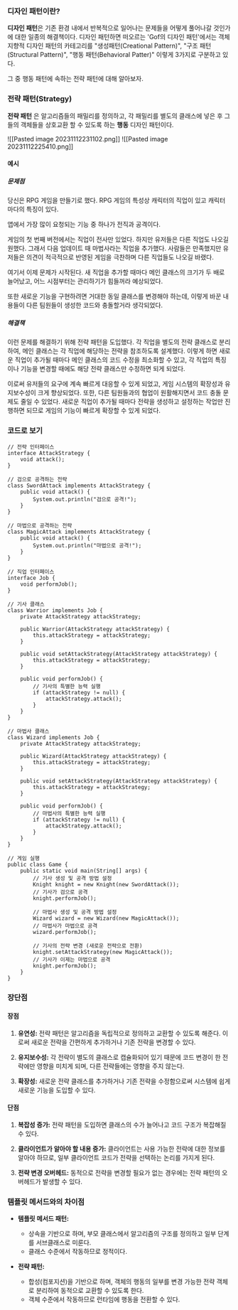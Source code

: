 ### 디자인 패턴이란?

**디자인 패턴**은 기존 환경 내에서 반복적으로 일어나는 문제들을 어떻게 풀어나갈 것인가에 대한 일종의 해결책이다. 디자인 패턴하면 떠오르는 'Gof의 디자인 패턴'에서는 객체지향적 디자인 패턴의 카테고리를 "생성패턴(Creational Pattern)", "구조 패턴(Structural Pattern)", "행동 패턴(Behavioral Patter)" 이렇게 3가지로 구분하고 있다.

그 중 행동 패턴에 속하는 전략 패턴에 대해 알아보자.

### 전략 패턴(Strategy)

**전략 패턴** 은 알고리즘들의 패밀리를 정의하고, 각 패밀리를 별도의 클래스에 넣은 후 그들의 객체들을 상호교환 할 수 있도록 하는 **행동** 디자인 패턴이다.


![[Pasted image 20231112231102.png]]
![[Pasted image 20231112225410.png]]

#### 예시

##### 문제점

당신은 RPG 게임을 만들기로 했다. RPG 게임의 특성상 캐릭터의 직업이 있고 캐릭터 마다의 특징이 있다.

앱에서 가장 많이 요청되는 기능 중 하나가 전직과 공격이다.

게임의 첫 번째 버전에서는 직업이 전사만 있었다. 하지만 유저들은 다른 직업도 나오길 원했다. 그래서 다음 업데이트 때 마법사라는 직업을 추가했다.
사람들은 만족했지만 유저들은 의견이 적극적으로 반영된 게임을 극찬하며 다른 직업들도 나오길 바랬다.

여기서 이제 문제가 시작된다. 새 직업을 추가할 때마다 메인 클래스의 크기가 두 배로 늘어났고, 어느 시점부터는 관리하기가 힘들꺼라 예상되었다.

또한 새로운 기능을 구현하려면 거대한 동일 클래스를 변경해야 하는데, 이렇게 바꾼 내용들이 다른 팀원들이 생성한 코드와 충돌할거라 생각되었다.

##### 해결책

이런 문제를 해결하기 위해 전략 패턴을 도입했다. 각 직업을 별도의 전략 클래스로 분리하여, 메인 클래스는 각 직업에 해당하는 전략을 참조하도록 설계했다. 이렇게 하면 새로운 직업이 추가될 때마다 메인 클래스의 코드 수정을 최소화할 수 있고, 각 직업의 특징이나 기능을 변경할 때에도 해당 전략 클래스만 수정하면 되게 되었다.

이로써 유저들의 요구에 계속 빠르게 대응할 수 있게 되었고, 게임 시스템의 확장성과 유지보수성이 크게 향상되었다.
또한, 다른 팀원들과의 협업이 원활해지면서 코드 충돌 문제도 줄일 수 있었다. 새로운 직업이 추가될 때마다 전략을 생성하고 설정하는 작업만 진행하면 되므로 게임의 기능이 빠르게 확장할 수 있게 되었다.



### 코드로 보기

```
// 전략 인터페이스
interface AttackStrategy {
    void attack();
}

// 검으로 공격하는 전략
class SwordAttack implements AttackStrategy {
    public void attack() {
        System.out.println("검으로 공격!");
    }
}

// 마법으로 공격하는 전략
class MagicAttack implements AttackStrategy {
    public void attack() {
        System.out.println("마법으로 공격!");
    }
}

// 직업 인터페이스
interface Job {
    void performJob();
}

// 기사 클래스
class Warrior implements Job {
    private AttackStrategy attackStrategy;

    public Warrior(AttackStrategy attackStrategy) {
        this.attackStrategy = attackStrategy;
    }

    public void setAttackStrategy(AttackStrategy attackStrategy) {
        this.attackStrategy = attackStrategy;
    }

    public void performJob() {
        // 기사의 특별한 능력 실행
        if (attackStrategy != null) {
            attackStrategy.attack();
        }
    }
}

// 마법사 클래스
class Wizard implements Job {
    private AttackStrategy attackStrategy;

    public Wizard(AttackStrategy attackStrategy) {
        this.attackStrategy = attackStrategy;
    }

    public void setAttackStrategy(AttackStrategy attackStrategy) {
        this.attackStrategy = attackStrategy;
    }

    public void performJob() {
        // 마법사의 특별한 능력 실행
        if (attackStrategy != null) {
            attackStrategy.attack();
        }
    }
}

// 게임 실행
public class Game {
    public static void main(String[] args) {
        // 기사 생성 및 공격 방법 설정
        Knight knight = new Knight(new SwordAttack());
        // 기사가 검으로 공격
        knight.performJob();

        // 마법사 생성 및 공격 방법 설정
        Wizard wizard = new Wizard(new MagicAttack());
        // 마법사가 마법으로 공격
        wizard.performJob();

        // 기사의 전략 변경 (새로운 전략으로 전환)
        knight.setAttackStrategy(new MagicAttack());
        // 기사가 이제는 마법으로 공격
        knight.performJob();
    }
}

```


### 장단점

#### 장점

1. **유연성:** 전략 패턴은 알고리즘을 독립적으로 정의하고 교환할 수 있도록 해준다. 이로써 새로운 전략을 간편하게 추가하거나 기존 전략을 변경할 수 있다.
  
2. **유지보수성:** 각 전략이 별도의 클래스로 캡슐화되어 있기 때문에 코드 변경이 한 전략에만 영향을 미치게 되며, 다른 전략들에는 영향을 주지 않는다.
  
3. **확장성:** 새로운 전략 클래스를 추가하거나 기존 전략을 수정함으로써 시스템에 쉽게 새로운 기능을 도입할 수 있다.

#### 단점

1. **복잡성 증가:** 전략 패턴을 도입하면 클래스의 수가 늘어나고 코드 구조가 복잡해질 수 있다.

2. **클라이언트가 알아야 할 내용 증가:** 클라이언트는 사용 가능한 전략에 대한 정보를 알아야 하므로, 일부 클라이언트 코드가 전략을 선택하는 논리를 가지게 된다.

3. **전략 변경 오버헤드:** 동적으로 전략을 변경할 필요가 없는 경우에는 전략 패턴의 오버헤드가 발생할 수 있다.

### 템플릿 메서드와의 차이점

- **템플릿 메서드 패턴:**
    
    - 상속을 기반으로 하며, 부모 클래스에서 알고리즘의 구조를 정의하고 일부 단계를 서브클래스로 미룬다.
    - 클래스 수준에서 작동하므로 정적이다.

- **전략 패턴:**
    
    - 합성(컴포지션)을 기반으로 하며, 객체의 행동의 일부를 변경 가능한 전략 객체로 분리하여 동적으로 교환할 수 있도록 한다.
    - 객체 수준에서 작동하므로 런타임에 행동을 전환할 수 있다.
